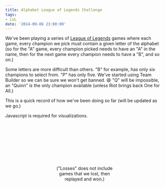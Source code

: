 ```yaml
---
title: Alphabet League of Legends Challenge
tags:
- LoL
date: '2014-09-08 23:00:00'
---
```

We've been playing a series of [League of Legends](http://na.leagueoflegends.com/) games where each game, every champion we pick must contain a given letter of the alphabet (so for the "A" game, every champion picked needs to have an "A" in the name, then for the next game every champion needs to have a "B", and so on.)

<!--more-->

Some letters are more difficult than others.  "B" for example, has only six champions to select from.  "P" has only five.  We've started using Team Builder so we can be sure we won't get banned. :smile:  "Q" will be impossible, an "Quinn" is the only champion available (unless Riot brings back One for All.)

This is a quick record of how we've been doing so far (will be updated as we go.)

<noscript>
    Javascript is required for visualizations.
</noscript>
<style>
    .lol-list {
        list-style-type: none;
        padding: 0;
        margin: 0;
    }

    .lol-list li {
        display: flex;
        align-items: center;
    }

    @media (min-width: 768px) {
        #lol-list {
            display: flex;
            justify-content: space-around;
        }
    }

    .lol-list .letter {
        flex: 0 0 30px;
        display: inline-block;
        font-size: 1.25em;
        width: 30px;
    }

    .lol-game {
        min-width: 150px;
        border-radius: 5px;
        display: inline-block;
        padding: 10px;
        margin: 2px 5px 3px 0px;
    }

    .lol-win, a.lol-win:visited, a.lol-win:hover, a.lol-win:link, a.lol-win:active {
        background-color: #015AAD;
        color: #f5d99e;
    }

    .lol-loss, a.lol-loss:visited, a.lol-loss:hover, a.lol-loss:link, a.lol-loss:active{
        background-color: #680006;
        color: #EEE;
    }

    .lol-game .status-icon {
        padding-right: 10px;
    }
    .lol-game .title {
        padding-right: 10px;
    }
    .lol-game .content {
    }

    .lol-game .lol-extras {
        font-size: .75em;
    }
</style>

<div id="lol-list">
</div>

<div style="width: 40%; min-width: 200px; margin: auto; text-align: center">
    <svg id="d3WinLossChart"></svg>
    ("Losses" does not include games that we lost, then replayed and won.)
</div>

<script src="//cdnjs.cloudflare.com/ajax/libs/lodash.js/2.4.1/lodash.js"></script>
<script src="//cdnjs.cloudflare.com/ajax/libs/d3/3.4.11/d3.min.js"></script>
<script src="{{ site.baseurl }}/js/charts.js"></script>
<script>
(function() {
    var games = [
        {letter: "A", date: "2014/08/21", win: true,  gameId: "1503769380", gameType: "Draft"},
        {letter: "B", date: "2014/08/25", win: false, gameId: "1509033688", gameType: "Draft"},
        {letter: "C", date: "2014/08/25", win: true,  gameId: "1509102997", gameType: "Draft"},
        {letter: "D", date: "2014/08/27", win: false, gameId: "1511401723", gameType: "Draft"},
        {letter: "E", date: "2014/08/27", win: false, gameId: "1511452643", gameType: "Draft"},
        {letter: "E", date: "2014/08/29", win: true,  gameId: "1514152049", gameType: "Draft", notes: "Missing usual player"},
        {letter: "F", date: "2014/08/30", win: true,  gameId: "1515279338", gameType: "Draft", notes: "With disconnects"},
        {letter: "G", date: "2014/09/02", win: false, gameId: "1521284882", gameType: "Draft"},
        {letter: "H", date: "2014/09/04", win: false, gameId: "1525473140", gameType: "Blind"},
        {letter: "I", date: "2014/09/04", win: true,  gameId: "1525539867", gameType: "Draft"},
        {letter: "J", date: "2014/09/05", win: false, gameId: "1527669642", gameType: "Draft"},
        {letter: "K", date: "2014/09/07", win: true,  gameId: "1531851183", gameType: "TB"},
        {letter: "L", date: "2014/09/08", win: false, gameId: "1533122741", gameType: "TB"},
        {letter: "M", date: "2014/09/08", win: false, gameId: "1533202510", gameType: "TB"},
        {letter: "N", date: "2014/09/09", win: true,  gameId: "1534354027", gameType: "TB"},
        {letter: "O", date: "2014/09/09", win: true,  gameId: "1534324677", gameType: "TB"},
        {letter: "P", date: "2014/09/13", win: false, gameId: "1539614301", gameType: "TB"},
        {letter: "Q", date: "2014/09/19", win: false, gameId: "1548309979", gameType: "TB"},
        {letter: "R", date: "2014/09/19", win: true , gameId: "1548370013", gameType: "TB"},
        {letter: "S", date: "2014/09/19", win: false, gameId: "1548311000", gameType: "TB"},
        {letter: "T", date: "2014/10/02", win: true,  gameId: "1566342202", gameType: "TB"},
        {letter: "U", date: "2014/10/02", win: false, gameId: "1566342981", gameType: "TB"},
        {letter: "V", date: "2014/10/05", win: false, gameId: "1570513554", gameType: "TB"},
        {letter: "W", date: "2014/10/05", win: false, gameId: "1570514223", gameType: "TB"}
    ];
    var getMatchHistoryUrl = function(game) {
        return "http://matchhistory.na.leagueoflegends.com/en/#match-details/NA1/" + game.gameId;
    };

    // Draw a box for a game.
    var renderGame = function(game) {
        var gameClass = game.win ? "lol-win" : "lol-loss";
        var gameIcon = game.win ? "fa-check-circle" : "fa-times-circle";
        var title = game.win ? "Victory" : "Defeat";
        var extras = [game.date,  game.gameType];        
        if(game.notes != null) {extras.push(game.notes);}

        return '<a href="' + getMatchHistoryUrl(game) + '" class="lol-game ' + gameClass + '">' +
            '<span class="status-icon"><i class="fa ' + gameIcon + '"></i></span>' +
            '<span class="content"><span class="title">' + title + '</span>' +
            '<span class="lol-extras">' + extras.join(" • ") + '</span></span></a>'
    }

    // Build the table of games by letter.
    var i = 0;
    var gamesByLetter = _(games)
        .groupBy('letter')
        .map(function(gamesForLetter) {
            return _.extend(gamesForLetter, {letterIndex: i++});
        })
        .value();

    var lolListEl = d3.select('#lol-list');

    // Render the list of games for a given letter.
    var makeGameListForLetter = function(games) {
        var g = d3.select(this);
        g.append('span')
            .classed({letter: true})
            .text( games[0].letter );
        wrapper = g.append('span')
        wrapper.selectAll('span')
            .data(games)
            .enter()
            .append('span')
            .each( function(v) {
                var g = d3.select(this);
                g.html(renderGame(v));
            });
    }

    var drawGamesTable = function (gamesByLetter) {
        var containerEl = lolListEl.append('ul').classed({'lol-list': true});

        containerEl.selectAll('li')
            .data(gamesByLetter, function(games) {return games[0].letter;})
            .enter()
            .append('li')
            .style({opacity: 0})
            .each(makeGameListForLetter)
            .transition()
            .delay(function(v,i) {
                return v.letterIndex * 50;
            })
            .duration(1000)
            .style({opacity:1})
            .attr({'class': true});
    }

    mid = Math.ceil(gamesByLetter.length/2);
    firstHalf = gamesByLetter.slice(0,mid);
    lastHalf = gamesByLetter.slice(mid,gamesByLetter.length);
    drawGamesTable(firstHalf);
    drawGamesTable(lastHalf);

    // Build the graph of wins and losses
    wins = _.reduce(games, function(sum, game) {return sum + (game.win ? 1 : 0);}, 0);
    losses = _(games)
        .groupBy('letter')
        // Turn each group of games into a true if they are all losses, false otherwise.
        .map(function(gamesForLetter) {
            return _.all(gamesForLetter, function(g) {
                return !g.win;
            });
        })
        .reduce(function(sum, v) {
            return sum + (v ? 1 : 0);
        }, 0);
    totalLosses = games.length - wins;

    var data = [
        {label: "Wins", value: wins},
        {label: "Losses", value: losses},
        {label: "Total Losses", value: totalLosses}
    ];

    function drawChart(duration) {
        duration |= 0;

        var parent = document.getElementById('d3WinLossChart').parentElement;
        var width = parent.clientWidth;
        var height = 200;
        var svg = d3.select("#d3WinLossChart")
            .datum(data)

        var chart = thedreaming.barGraph();
        chart.width(width);
        chart.height(height);
        svg
            .transition()
            .duration(duration)
            .attr({
                width: width,
                height: height
            })
            .call(chart);
    }

    drawChart(1000);
    window.addEventListener('resize', drawChart);

})();
</script>
